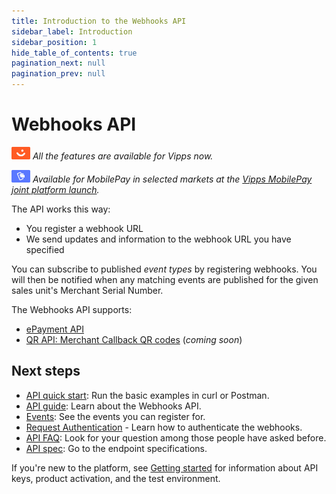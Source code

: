 ```yaml
---
title: Introduction to the Webhooks API
sidebar_label: Introduction
sidebar_position: 1
hide_table_of_contents: true
pagination_next: null
pagination_prev: null
---
```


# Webhooks API

![Vipps](./images/vipps.png) *All the features are available for Vipps now.*

![MobilePay](./images/mp.png) *Available for MobilePay in selected markets at the [Vipps MobilePay joint platform launch](https://www.vippsmobilepay.com/#about).*

The API works this way:

* You register a webhook URL
* We send updates and information to the webhook URL you have specified

You can subscribe to published *event types* by registering webhooks.
You will then be notified when any matching events are published for the
given sales unit's Merchant Serial Number.

The Webhooks API supports:

* [ePayment API](https://developer.vippsmobilepay.com/docs/APIs/epayment-api/)
* [QR API: Merchant Callback QR codes](https://developer.vippsmobilepay.com/docs/APIs/qr-api/vipps-qr-api/#merchant-callback-qr-codes) (*coming soon*)

## Next steps

* [API quick start](quick-start.md): Run the basic examples in curl or Postman.
* [API guide](api-guide.md): Learn about the Webhooks API.
* [Events](events.md): See the events you can register for.
* [Request Authentication](request-authentication.md) - Learn how to authenticate the webhooks.
* [API FAQ](faq.md): Look for your question among those people have asked before.
* [API spec](https://developer.vippsmobilepay.com/api/webhooks/): Go to the endpoint specifications.

If you're new to the platform, see
[Getting started](https://developer.vippsmobilepay.com/docs/getting-started/)
for information about API keys, product activation, and the test environment.
